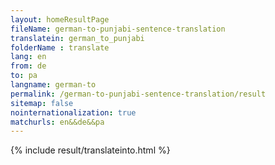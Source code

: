 ```yaml
---
layout: homeResultPage
fileName: german-to-punjabi-sentence-translation
translatein: german_to_punjabi
folderName : translate
lang: en
from: de
to: pa
langname: german-to
permalink: /german-to-punjabi-sentence-translation/result
sitemap: false
nointernationalization: true
matchurls: en&&de&&pa
---
```

{% include result/translateinto.html %}

<script src="/js/result/translation.js" data-foldername="{{page.folderName}}" data-lang="{{page.lang}}"></script>
